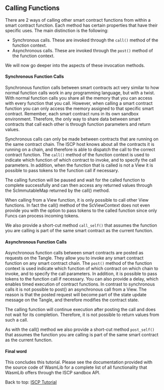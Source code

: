 ## Calling Functions

There are 2 ways of calling other smart contract functions from within a smart
contract function. Each method has certain properties that have their specific
uses. The main distinction is the following:

- Synchronous calls. These are invoked through the `call()` method of the
  function context.
- Asynchronous calls. These are invoked through the `post()` method of the
  function context.

We will now go deeper into the aspects of these invocation methods.

#### Synchronous Function Calls

Synchronous function calls between smart contracts act very similar to how
normal function calls work in any programming language, but with a twist. With
normal function calls you share all the memory that you can access with every
function that you call. However, when calling a smart contract function you can
only access the memory assigned to that specific smart contract. Remember, each
smart contract runs in its own sandbox environment. Therefore, the only way to
share data between smart contracts that call each other is through function
parameters and return values.

Synchronous calls can only be made between contracts that are running on the
same contract chain. The ISCP host knows about all the contracts it is running
on a chain, and therefore is able to dispatch the call to the correct contract
function. The `call()` method of the function context is used to indicate which
function of which contract to invoke, and to specify the call parameters. In
addition, when the function that is called is not a View it is possible to pass
tokens to the function call if necessary.

The calling function will be paused and wait for the called function to complete
successfully and can then access any returned values through the ScImmutableMap
returned by the call() method.

When calling from a View function, it is only possible to call other View
functions. In fact the call() method of the ScViewContext does not even provide
you with the option to pass tokens to the called function since only Funcs can
process incoming tokens.

We also provide a short-cut method `call_self()` that assumes the function you
are calling is part of the same smart contract as the current function.

#### Asynchronous Function Calls

Asynchronous function calls between smart contracts are posted as requests on
the Tangle. They allow you to invoke any smart contract function on any smart
contract chain. The `post()` method of the function context is used indicate
which function of which contract on which chain to invoke, and to specify the
call parameters. In addition, it is possible to pass tokens to the function call
if necessary. You can also provide a delay, which enables timed execution of
contract functions. In contrast to synchronous calls it is not possible to
post() an asynchronous call from a View. The reason is that the posted request
will become part of the state update message on the Tangle, and therefore
modifies the contract state.

The calling function will continue execution after posting the call and does not
wait for its completion. Therefore, it is not possible to return values from
such a call.

As with the call() method we also provide a short-cut method `post_self()` that
assumes the function you are calling is part of the same smart contract as the
current function.

#### Final word

This concludes this tutorial. Please see the documentation provided with the
source code of WasmLib for a complete list of all functionality that WasmLib
offers through the ISCP sandbox API.

Back to top: [ISCP Tutorial](../../Tutorial.md)
